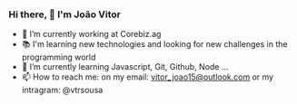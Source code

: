 ### Hi there, 👋 I'm João Vitor



- 🔭 I’m currently working at Corebiz.ag
- 📚 I'm learning new technologies and looking for new challenges in the programming world
- 🌱 I’m currently learning Javascript, Git, Github, Node ...
- 📫 How to reach me: on my email: vitor_joao15@outlook.com or my intragram: @vtrsousa
